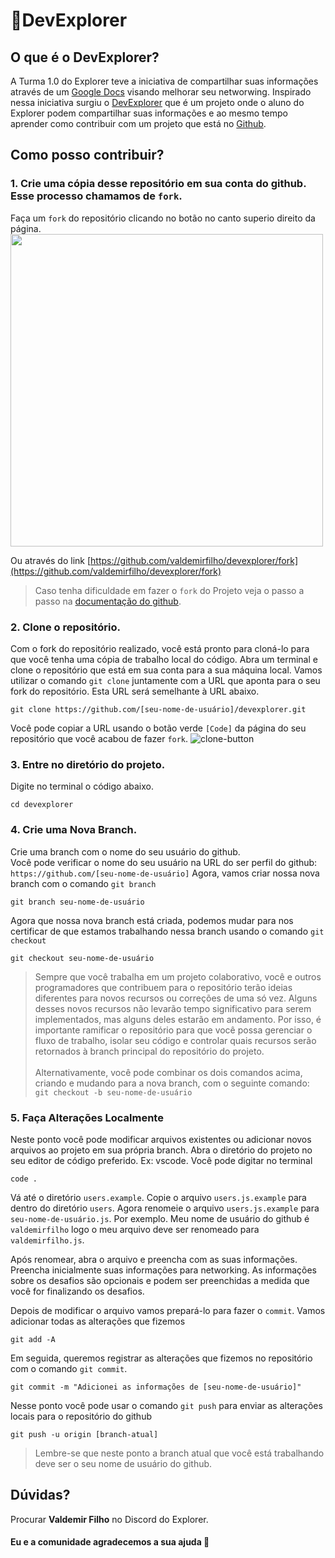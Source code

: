 # 🚀DevExplorer

## O que é o DevExplorer?
A Turma 1.0 do Explorer teve a iniciativa de compartilhar suas informações através de um [Google Docs](https://docs.google.com/spreadsheets/d/1SsZ9JL6ADQQ2vDfT-bXqo21PH87N_HjzKIoEeaZL-Rc/edit#gid=0) visando melhorar seu networwing.
Inspirado nessa iniciativa surgiu o [DevExplorer](#) que é um projeto onde o aluno do Explorer podem compartilhar suas informações e ao mesmo tempo aprender como contribuir com um projeto que está no [Github](https://github.com).

## Como posso contribuir?
### 1. Crie uma cópia desse repositório em sua conta do github. Esse processo chamamos de `fork`. 
Faça um `fork` do repositório clicando no botão no canto superio direito da página.
<img src="https://docs.github.com/assets/cb-23088/images/help/repository/fork_button.png" width="500px">

Ou através do link [https://github.com/valdemirfilho/devexplorer/fork](https://github.com/valdemirfilho/devexplorer/fork)

> Caso tenha dificuldade em fazer o `fork` do Projeto veja o passo a passo na [documentação do github](https://docs.github.com/pt/get-started/quickstart/fork-a-repo).

### 2. Clone o repositório.
Com o fork do repositório realizado, você está pronto para cloná-lo para que você tenha uma cópia de trabalho local do código.
Abra um terminal e clone o repositório que está em sua conta para a sua máquina local.
Vamos utilizar o comando `git clone` juntamente com a URL que aponta para o seu fork do repositório.
Esta URL será semelhante à URL abaixo.
```
git clone https://github.com/[seu-nome-de-usuário]/devexplorer.git
```

Você pode copiar a URL usando o botão verde `[Code]` da página do seu repositório que você acabou de fazer `fork`.
![clone-button](https://user-images.githubusercontent.com/6961638/193431077-6e1c8beb-39c3-4bf2-99bd-626aa1bb52f3.png)

### 3. Entre no diretório do projeto.
Digite no terminal o código abaixo.
 ```
 cd devexplorer
 ```
 
### 4. Crie uma Nova Branch.
Crie uma branch com o nome do seu usuário do github.<br>
Você pode verificar o nome do seu usuário na URL do ser perfil do github: `https://github.com/[seu-nome-de-usuário]`
Agora, vamos criar nossa nova branch com o comando `git branch`
```
git branch seu-nome-de-usuário
```
Agora que nossa nova branch está criada, podemos mudar para nos certificar de que estamos trabalhando nessa branch usando o comando `git checkout`
```
git checkout seu-nome-de-usuário
```

> Sempre que você trabalha em um projeto colaborativo, você e outros programadores que contribuem para o repositório terão ideias diferentes para novos recursos ou correções de uma só vez. Alguns desses novos recursos não levarão tempo significativo para serem implementados, mas alguns deles estarão em andamento. Por isso, é importante ramificar o repositório para que você possa gerenciar o fluxo de trabalho, isolar seu código e controlar quais recursos serão retornados à branch principal do repositório do projeto.<br><br>
> Alternativamente, você pode combinar os dois comandos acima, criando e mudando para a nova branch, com o seguinte comando: <br> `git checkout -b seu-nome-de-usuário`

### 5. Faça Alterações Localmente
Neste ponto você pode modificar arquivos existentes ou adicionar novos arquivos ao projeto em sua própria branch.
Abra o diretório do projeto no seu editor de código preferido. Ex: vscode.
Você pode digitar no terminal
```
code .
```
Vá até o diretório `users.example`. Copie o arquivo `users.js.example` para dentro do diretório `users`. Agora renomeie o arquivo `users.js.example` para `seu-nome-de-usuário.js`.
Por exemplo. Meu nome de usuário do github é `valdemirfilho` logo o meu arquivo deve ser renomeado para `valdemirfilho.js`.

Após renomear, abra o arquivo e preencha com as suas informações.  Preencha inicialmente suas informações para networking. As informações sobre os desafios são opcionais e podem ser preenchidas a medida que você for finalizando os desafios.

Depois de modificar o arquivo vamos prepará-lo para fazer o `commit`. Vamos adicionar todas as alterações que fizemos
```
git add -A
```
Em seguida, queremos registrar as alterações que fizemos no repositório com o comando `git commit`.
```
git commit -m "Adicionei as informações de [seu-nome-de-usuário]"
```
Nesse ponto você pode usar o comando `git push` para enviar as alterações locais para o repositório do github
```
git push -u origin [branch-atual]
```
> Lembre-se que  neste ponto a branch atual que você está trabalhando deve ser o seu nome de usuário do github.


## Dúvidas?
Procurar **Valdemir Filho** no Discord do Explorer.

#### Eu e a comunidade agradecemos a sua ajuda 💜

